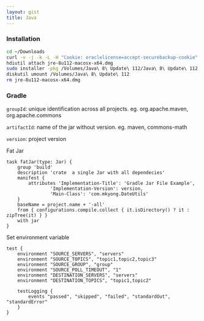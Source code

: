 ```yaml
---
layout: gist
title: Java
---
```


### Installation 

```sh
cd ~/Downloads
curl -v -j -k -L -H "Cookie: oraclelicense=accept-securebackup-cookie" http://download.oracle.com/otn-pub/java/jdk/8u112-b15/jre-8u112-macosx-x64.dmg > jre-8u112-macosx-x64.dmg
hdiutil attach jre-8u112-macosx-x64.dmg
sudo installer -pkg /Volumes/Java\ 8\ Update\ 112/Java\ 8\ Update\ 112.app/Contents/Resources/JavaAppletPlugin.pkg -target /
diskutil umount /Volumes/Java\ 8\ Update\ 112 
rm jre-8u112-macosx-x64.dmg
```


### Gradle

`groupId`: unique identification across all projects.
eg. org.apache.maven, org.apache.commons

`artifactId`: name of the jar without version. 
eg. maven, commons-math

`version`: project version

Fat Jar
```
task fatJar(type: Jar) {
    group 'build'
    description 'crate  a single Jar with all dependecies'
    manifest {
        attributes 'Implementation-Title': 'Gradle Jar File Example',
                'Implementation-Version': version,
                'Main-Class': 'com.mkyong.DateUtils'
    }
    baseName = project.name + '-all'
    from { configurations.compile.collect { it.isDirectory() ? it : zipTree(it) } }
    with jar
}
```

Set environment variable
```
test {
    environment "SOURCE_SERVERS", "servers"
    environment "SOURCE_TOPICS", "topic1,topic2,topic3"
    environment "SOURCE_GROUP", "group"
    environment "SOURCE_POLL_TIMEOUT", "1"
    environment "DESTINATION_SERVERS", "servers"
    environment "DESTINATION_TOPICS", "topic1,topic2"
  
    testLogging {
        events "passed", "skipped", "failed", "standardOut", "standardError"
    }
}
```

